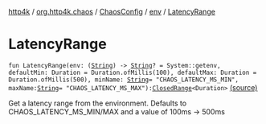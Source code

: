 [http4k](../../../index.md) / [org.http4k.chaos](../../index.md) / [ChaosConfig](../index.md) / [env](index.md) / [LatencyRange](./-latency-range.md)

# LatencyRange

`fun LatencyRange(env: (`[`String`](https://kotlinlang.org/api/latest/jvm/stdlib/kotlin/-string/index.html)`) -> `[`String`](https://kotlinlang.org/api/latest/jvm/stdlib/kotlin/-string/index.html)`? = System::getenv, defaultMin: Duration = Duration.ofMillis(100), defaultMax: Duration = Duration.ofMillis(500), minName: `[`String`](https://kotlinlang.org/api/latest/jvm/stdlib/kotlin/-string/index.html)` = "CHAOS_LATENCY_MS_MIN", maxName: `[`String`](https://kotlinlang.org/api/latest/jvm/stdlib/kotlin/-string/index.html)` = "CHAOS_LATENCY_MS_MAX"): `[`ClosedRange`](https://kotlinlang.org/api/latest/jvm/stdlib/kotlin.ranges/-closed-range/index.html)`<Duration>` [(source)](https://github.com/http4k/http4k/blob/master/http4k-testing-chaos/src/main/kotlin/org/http4k/chaos/ChaosConfig.kt#L14)

Get a latency range from the environment.
Defaults to CHAOS_LATENCY_MS_MIN/MAX and a value of 100ms -&gt; 500ms

